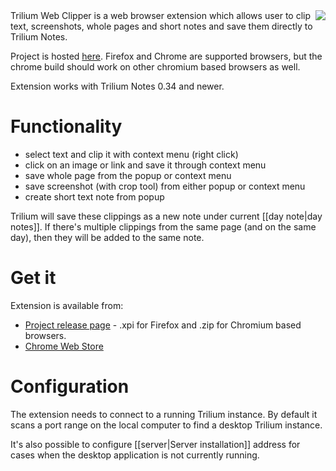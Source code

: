 <img align="right" src="https://raw.githubusercontent.com/wiki/zadam/trilium/images/chrome-trilium-web-clipper.png">
Trilium Web Clipper is a web browser extension which allows user to clip text, screenshots, whole pages and short notes and save them directly to Trilium Notes.

Project is hosted [here](https://github.com/zadam/trilium-web-clipper). Firefox and Chrome are supported browsers, but the chrome build should work on other chromium based browsers as well.

Extension works with Trilium Notes 0.34 and newer.

# Functionality

* select text and clip it with context menu (right click)
* click on an image or link and save it through context menu
* save whole page from the popup or context menu
* save screenshot (with crop tool) from either popup or context menu
* create short text note from popup

Trilium will save these clippings as a new note under current [[day note|day notes]]. If there's multiple clippings from the same page (and on the same day), then they will be added to the same note.

# Get it

Extension is available from: 

* [Project release page](https://github.com/zadam/trilium-web-clipper/releases) - .xpi for Firefox and .zip for Chromium based browsers.
* [Chrome Web Store](https://chrome.google.com/webstore/detail/dfhgmnfclbebfobmblelddiejjcijbjm/publish-accepted?authuser=0&hl=en)

# Configuration

The extension needs to connect to a running Trilium instance. By default it scans a port range on the local computer to find a desktop Trilium instance.

It's also possible to configure [[server|Server installation]] address for cases when the desktop application is not currently running.
